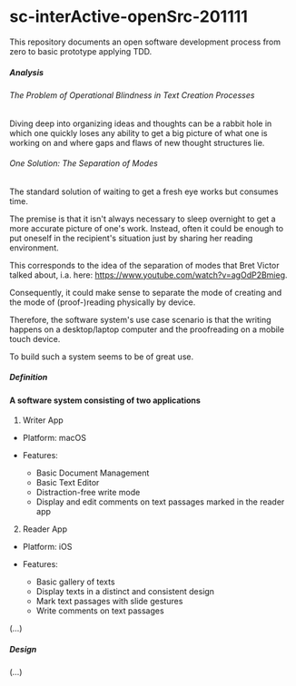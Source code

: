# sc-interActive-openSrc-201111
 This repository documents an open software development process from zero to basic prototype applying TDD.

##### Analysis

###### The Problem of Operational Blindness in Text Creation Processes

Diving deep into organizing ideas and thoughts can be a rabbit hole in which one quickly loses any ability to get a big picture of what one is working on and where gaps and flaws of new thought structures lie.

 ###### One Solution: The Separation of Modes

The standard solution of waiting to get a fresh eye works but consumes time.

The premise is that it isn't always necessary to sleep overnight to get a more accurate picture of one's work.
Instead, often it could be enough to put oneself in the recipient's situation just by sharing her reading environment.

This corresponds to the idea of the separation of modes that Bret Victor talked about, i.a. here: https://www.youtube.com/watch?v=agOdP2Bmieg.

Consequently, it could make sense to separate the mode of creating and the mode of (proof-)reading physically by device.

Therefore, the software system's use case scenario is that the writing happens on a desktop/laptop computer and the proofreading on a mobile touch device.  

To build such a system seems to be of great use.

##### Definition

#### A software system consisting of two applications

1. Writer App

- Platform: macOS  

- Features:  

    - Basic Document Management
    - Basic Text Editor
    - Distraction-free write mode
    - Display and edit comments on text passages marked in the reader app  

2. Reader App

- Platform: iOS  

- Features:  

    - Basic gallery of texts
    - Display texts in a distinct and consistent design
    - Mark text passages with slide gestures
    - Write comments on text passages

(…)

##### Design

(…)







